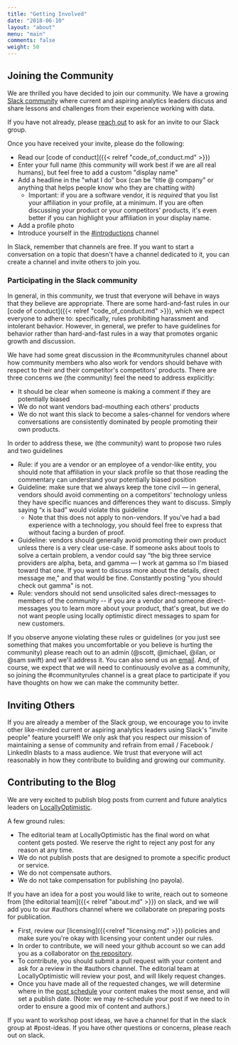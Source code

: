 ```yaml
---
title: "Getting Involved"
date: "2018-06-10"
layout: "about"
menu: "main"
comments: false
weight: 50
---
```


## Joining the Community

We are thrilled you have decided to join our community. We have a growing [Slack community](https://locallyoptimistic.slack.com) where current and aspiring analytics leaders discuss and share lessons and challenges from their experience working with data.

If you have not already, please [reach out](mailto:locally-optimistic-admins@googlegroups.com) to ask for an invite to our Slack group. 

Once you have received your invite, please do the following:

* Read our [code of conduct]({{< relref "code_of_conduct.md" >}})
* Enter your full name (this community will work best if we are all real humans), but feel free to add a custom "display name"
* Add a headline in the "what I do" box (can be "title @ company" or anything that helps people know who they are chatting with)
  * Important: if you are a software vendor, it is _required_ that you list your affiliation in your profile, at a minimum. If you are often discussing your product or your competitors' products, it's even better if you can highlight your affiliation in your display name.
* Add a profile photo
* Introduce yourself in the [#introductions](https://locallyoptimistic.slack.com/messages/CBB4QCX4N) channel

In Slack, remember that channels are free. If you want to start a conversation on a topic that doesn't have a channel dedicated to it, you can create a channel and invite others to join you.

###  Participating in the Slack community

In general, in this community, we trust that everyone will behave in ways that they believe are appropriate. There are some hard-and-fast rules in our [code of conduct]({{< relref "code_of_conduct.md" >}}), which we expect everyone to adhere to: specifically, rules prohibiting harassment and intolerant behavior. However, in general, we prefer to have guidelines for behavior rather than hard-and-fast rules in a way that promotes organic growth and discussion. 

We have had some great discussion in the #communityrules channel about how community members who also work for vendors should behave with respect to their and their competitor's competitors' products. There are three concerns we (the community) feel the need to address explicitly:

* It should be clear when someone is making a comment if they are potentially biased
* We do not want vendors bad-mouthing each others' products
* We do not want this slack to become a sales-channel for vendors where conversations are consistently dominated by people promoting their own products.

In order to address these, we (the community) want to propose two rules and two guidelines

* Rule: if you are a vendor or an employee of a vendor-like entity, you should note that affiliation in your slack profile so that those reading the commentary can understand your potentially biased position
* Guideline: make sure that we always keep the tone civil — in general, vendors should avoid commenting on a competitors’ technology unless they have specific nuances and differences they want to discuss. Simply saying “x is bad” would violate this guideline
  * Note that this does not apply to non-vendors. If you've had a bad experience with a technology, you should feel free to express that without facing a burden of proof.
* Guideline: vendors should generally avoid promoting their own product unless there is a very clear use-case. If someone asks about tools to solve a certain problem, a vendor could say “the big three service providers are alpha, beta, and gamma — I work at gamma so I'm biased toward that one. If you want to discuss more about the details, direct message me," and that would be fine. Constantly posting "you should check out gamma" is not.
* Rule: vendors should not send unsolicited sales direct-messages to members of the community -- if you are a vendor and someone direct-messages you to learn more about your product, that's great, but we do not want people using locally optimistic direct messages to spam for new customers.

If you observe anyone violating these rules or guidelines (or you just see something that makes you uncomfortable or you believe is hurting the community) please reach out to an admin (@scott, @michael, @ilan, or @sam swift) and we'll address it. You can also send us an [email](mailto:locally-optimistic-admins@googlegroups.com). And, of course, we expect that we will need to continuously evolve as a community, so joining the #communityrules channel is a great place to participate if you have thoughts on how we can make the community better.

## Inviting Others

If you are already a member of the Slack group, we encourage you to invite other like-minded current or aspiring analytics leaders using Slack's "invite people" feature yourself! We only ask that you respect our mission of maintaining a sense of community and refrain from email / Facebook / LinkedIn blasts to a mass audience. We trust that everyone will act reasonably in how they contribute to building and growing our community.

## Contributing to the Blog

We are very excited to publish blog posts from current and future analytics leaders on [LocallyOptimistic](https://www.locallyoptimistic.com).

A few ground rules:

* The editorial team at LocallyOptimistic has the final word on what content gets posted. We reserve the right to reject any post for any reason at any time.
* We do not publish posts that are designed to promote a specific product or service.
* We do not compensate authors.
* We do not take compensation for publishing (no payola).

If you have an idea for a post you would like to write, reach out to someone from [the editorial team]({{< relref "about.md" >}}) on slack, and we will add you to our #authors channel where we collaborate on preparing posts for publication. 

* First, review our [licensing]({{<relref "licensing.md" >}}) policies and make sure you're okay with licensing your content under our rules.
* In order to contribute, we will need your github account so we can add you as a collaborator on [the repository](https://github.com/locallyoptimistic/LocallyOptimistic).
* To contribute, you should submit a pull request with your content and ask for a review in the #authors channel. The editorial team at LocallyOptimistic will review your post, and will likely request changes. 
* Once you have made all of the requested changes, we will determine where in the [post schedule](https://github.com/locallyoptimistic/LocallyOptimistic/wiki/Schedule) your content makes the most sense, and will set a publish date. (Note: we may re-schedule your post if we need to in order to ensure a good mix of content and authors.)

If you want to workshop post ideas, we have a channel for that in the slack group at #post-ideas. If you have other questions or concerns, please reach out on slack.
